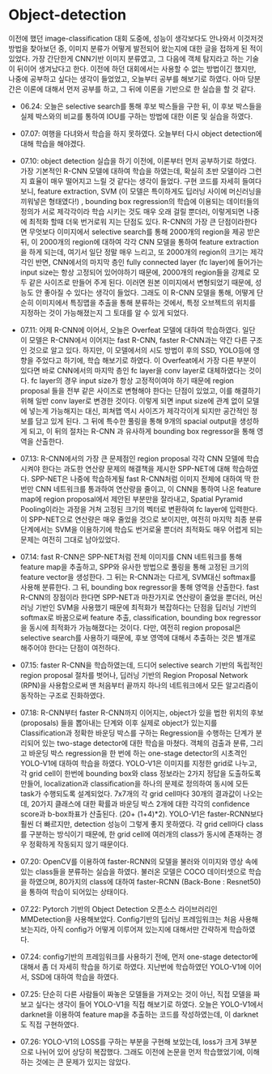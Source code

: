# Object-detection

이전에 했던 image-classification 대회 도중에, 성능이 생각보다도 안나와서 이것저것 방법을 찾아보던 중, 이미지 분류가 어떻게 발전되어 왔는지에 대한 글을 접하게 된 적이 있었다. 가장 간단한게 CNN기반 이미지 분류였고, 그 다음에 객체 탐지라고 하는 기술이 뒤이어 생겨났다고 한다. 이전에 하던 대회에서는 사용할 수 없는 방법이긴 했지만, 나중에 공부하고 싶다는 생각이 들었었고, 오늘부터 공부를 해보기로 하였다. 아마 당분간은 이론에 대해서 먼저 공부를 하고, 그 뒤에 이론을 기반으로 한 실습을 할 것 같다.
* 06.24: 오늘은 selective search를 통해 후보 박스들을 구한 뒤, 이 후보 박스들을 실제 박스와의 비교를 통하여 IOU를 구하는 방법에 대한 이론 및 실습을 하였다. 

* 07.07: 여행을 다녀와서 학습을 하지 못하였다. 오늘부터 다시 object detection에 대해 학습을 해야겠다.
* 07.10: object detection 실습을 하기 이전에, 이론부터 먼저 공부하기로 하였다. 가장 기본적인 R-CNN 모델에 대하여 학습을 하였는데, 확실히 초반 모델이라 그런지 효율이 매우 떨어지고 느릴 것 같다는 생각이 들었다. 구현 코드를 자세히 들여다보니, feature extraction, SVM (이 모델은 특이하게도 딥러닝 사이에 머신러닝을 끼워넣은 형태였다!) , bounding box regression의 학습에 이용되는 데이터들의 정의가 서로 제각각이라 학습 시키는 것도 매우 오래 걸릴 뿐더러, 이렇게되면 나중에 최적화 할때 더욱 번거로워 지는 단점도 있다. R-CNN의 가장 큰 단점이라한다면 무엇보다 이미지에서 selective search를 통해 2000개의 region을 제공 받은 뒤, 이 2000개의 region에 대하여 각각 CNN 모델을 통하여 feature extraction을 하게 되는데, 여기서 일단 정말 매우 느리고, 또 2000개의 region의 크기는 제각각인 반면, CNN에서의 마지막 층인 fully connected layer (fc layer)에 들어가는 input size는 항상 고정되어 있어야하기 때문에, 2000개의 region들을 강제로 모두 같은 사이즈로 만들어 주게 된다. 이러면 원본 이미지에서 변형되었기 때문에, 성능도 안 좋아질 수 있다는 생각이 들었다. 그래도 이 R-CNN 모델을 통해, 어떻게 단순히 이미지에서 특징맵을 추출을 통해 분류하는 것에서, 특정 오브젝트의 위치를 지정하는 것이 가능해졌는지 그 토대를 알 수 있게 되었다.
* 07.11: 어제 R-CNN에 이어서, 오늘은 Overfeat 모델에 대하여 학습하였다. 일단 이 모델은 R-CNN에서 이어지는 fast R-CNN, faster R-CNN과는 약간 다른 구조인 것으로 알고 있다. 하지만, 이 모델에서의 시도 방법이 후의 SSD, YOLO등에 영향을 주었다고 하기에, 학습 해보기로 하였다. 이 Overfeat에서 가장 다른 부분이 있다면 바로 CNN에서의 마지막 층인 fc layer을 conv layer로 대체하였다는 것이다. fc layer의 경우 input size가 항상 고정적이여야 하기 때문에 region proposal 들을 전부 같은 사이즈로 변형해야 한다는 단점이 있었고, 이를 해결하기 위해 일반 conv layer로 변경한 것이다. 이렇게 되면 input size에 관계 없이 모델에 넣는게 가능해지는 대신, 피쳐맵  역시 사이즈가 제각각이게 되지만 공간적인 정보를 담고 있게 된다. 그 뒤에 특수한 풀링을 통해 9개의 spacial output을 생성하게 되고, 이 뒤의 절차는 R-CNN 과 유사하게 bounding box regressor을 통해 영역을 산출한다. 

* 07.13: R-CNN에서의 가장 큰 문제점인 region proposal 각각 CNN 모델에 학습시켜야 한다는 과도한 연산량 문제의 해결책을 제시한 SPP-NET에 대해 학습하였다. SPP-NET은 나중에 학습하게될 fast R-CNN처럼 이미지 전체에 대하여 딱 한번만 CNN 네트워크를 통과하여 연산량을 줄이고, 이 CNN을 통하여 나온 feature map에 region proposal에서 제안된 부분만을 잘라내고, Spatial Pyramid Pooling이라는 과정을 거쳐 고정된 크기의 벡터로 변환하여 fc layer에 입력한다. 이 SPP-NET으로 연산량은 매우 줄었을 것으로 보이지만, 여전히 마지막 최종 분류단계에서는 SVM을 이용하기에 학습도 번거로울 뿐더러 최적화도 매우 어렵게 되는 문제는 여전히 그대로 남아있었다.

* 07.14: fast R-CNN은 SPP-NET처럼 전체 이미지를 CNN 네트워크를 통해 feature map을 추출하고, SPP와 유사한 방법으로 풀링을 통해 고정된 크기의 feature vector을 생성한다.  그 뒤는 R-CNN과는 다르게, SVM대신 softmax를 사용해 분류한다. 그 뒤, bounding box regressor을 통해 영역을 산출한다. fast R-CNN의 장점이라 한다면 SPP-NET과 마찬가지로 연산량이 줄었을 뿐더러, 머신러닝 기반인 SVM을 사용했기 때문에 최적화가 복잡하다는 단점을 딥러닝 기반의 softmax로 바꿈으로써 feature 추출, classification, bounding box regressor을 동시에 최적화가 가능해졌다는 것이다. 다만, 여전히 region proposal은 selective search를 사용하기 때문에, 후보 영역에 대해서 추출하는 것은 별개로 해주어야 한다는 단점이 여전하다.
* 07.15: faster R-CNN을 학습하였는데, 드디어 selective search 기반의 독립적인 region proposal 절차를 벗어나, 딥러닝 기반의 Region Proposal Network (RPN)을 사용함으로써 맨 처음부터 끝까지 하나의 네트워크에서 모든 알고리즘이 동작하는 구조로 진화하였다.
* 07.18: R-CNN부터 faster R-CNN까지 이어지는, object가 있을 법한 위치의 후보(proposals) 들을 뽑아내는 단계와 이후 실제로 object가 있는지를 Classification과 정확한 바운딩 박스를 구하는 Regression을 수행하는 단계가 분리되어 있는 two-stage detector에 대한 학습을 마쳤다. 객체의 검출과 분류, 그리고 바운딩 박스 regression을 한 번에 하는 one-stage detector의 시초격인 YOLO-V1에 대하여 학습을 하였다. YOLO-V1은 이미지를 지정한 grid로 나누고, 각 grid cell이 한번에 bounding box와 class 정보라는 2가지 정답을 도출하도록 만들어, localization과 classification을 하나의 문제로 정의하여 동시에 모든 task가 수행되도록 설계되었다. 7x7개의 각 grid cell마다 30개의 결과값이 나오는데, 20가지 클래스에 대한 확률과 바운딩 박스 2개에 대한 각각의 confidence score과 b-box좌표가 산출된다. (20+ (1+4)*2).
YOLO-V1은 faster-RCNN보다 훨씬 더 빠르지만, detection 성능이 그렇게 좋지 못하였다. 각 grid cell마다 class를 구분하는 방식이기 때문에, 한 grid cell에 여러개의 class가 동시에 존재하는 경우 정확하게 작동되지 않기 때문이다.
* 07.20: OpenCV를 이용하여 faster-RCNN의 모델을 불러와 이미지와 영상 속에 있는 class들을 분류하는 실습을 하였다. 불러온 모델은 COCO 데이터셋으로 학습을 하였으며, 80가지의 class에 대하여 faster-RCNN (Back-Bone : Resnet50) 을 통하여 학습이 되어있는 상태이다. 
* 07.22: Pytorch 기반의 Object Detection 오픈소스 라이브러리인 MMDetection을 사용해보았다. Config기반의 딥러닝 프레임워크는 처음 사용해보는지라, 아직 config가 어떻게 이루어져 있는지에 대해서만 간략하게 학습하였다.
* 07.24: config기반의 프레임워크를 사용하기 전에, 먼저 one-stage detector에 대해서 좀 더 자세히 학습을 하기로 하였다. 지난번에 학습하였던 YOLO-V1에 이어서, SSD에 대하여 학습을 하였다.
* 07.25: 단순히 다른 사람들이 짜놓은 모델들을 가져오는 것이 아닌, 직접 모델을 짜보고 싶다는 생각이 들어 YOLO-V1을 직접 해보기로 하였다. 오늘은 YOLO-V1에서 darknet을 이용하여 feature map을 추출하는 코드를 작성하였는데, 이 darknet도 직접 구현하였다.
* 07.26: YOLO-V1의 LOSS를 구하는 부분을 구현해 보았는데, loss가 크게 3부분으로 나뉘어 있어 상당히 복잡했다. 그래도 이전에 논문을 먼저 학습했었기에, 이해하는 것에는 큰 문제가 있지는 않았다.
